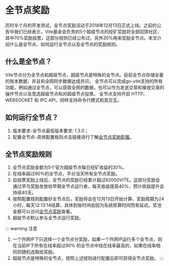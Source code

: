 # 全节点奖励

历时半个月的开发测试，全节点奖励活动于2018年12月13日正式上线。之前的公告中我们已经表示，Vite基金会负责的5个超级节点的挖矿奖励将全部回馈社区，其中70%奖励投票，这部分规则已经公布过，另外30%用来奖励全节点。本文介绍什么是全节点、如何运行全节点以及全节点的奖励规则。

## 什么是全节点？

Vite节点分为全节点和超级节点，超级节点是特殊的全节点。目前全节点存储全量的账本数据，并且和全网同步数据达成共识。 全节点可以完成go-vite支持的所有功能，例如通过全节点，可以获取全网的数据，也可以作为发送交易和接收交易的操作节点以及竞选超级节点和对超级节点投票。 全节点支持开启 HTTP、WEBSOCKET 和 IPC API，同样支持命令行模式和其交互。

## 如何运行全节点？

1. 版本要求-全节点最低版本要求: 1.3.0；
2. 配置全节点-具体配置规则点击链接进行了解[全节点奖励配置](../node/install.md#全节点奖励配置)。

## 全节点奖励规则

1. 全节点奖励金额为5个官方超级节点每日挖矿收益的30%。
2. 在线率超过90%的全节点，平分当天所有全节点奖励。
3. 自投票奖励上线后，全节点的奖励已经累计超过92000VITE。这部分奖励会通过早鸟奖励发放给早期全节点运行者，每天收益提高40%，预计收益提升会持续40天。
4. 按照配置规则配置好全节点后，奖励将会在12月13日开始计算，奖励周期为24小时，每天12:13:14结算，具体到账时间会因为系统核算时间而有延迟。奖池金额可以访问[全节点奖励](https://reward.vite.net/?language=zh#/)查看。
5. 超级节点默认参与全节点运行奖励。

::: warning 注意
1. 一个外网IP下只选择一个全节点分奖励，如果一个外网IP运行多个全节点，则在当前IP下所有在线率超过90% 的全节点中找在线率最高的，如果在线率相同则随机选取给奖励。
2. 超级节点是特殊的全节点，按照上述规则进行配置后即可获得全节点奖励。
:::
